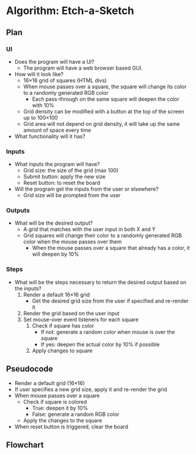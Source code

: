 # Algorithm: Etch-a-Sketch

## Plan

### UI

- Does the program will have a UI?
  - The program will have a web browser based GUI.
- How will it look like?
  - 16×16 grid of squares (HTML divs)
  - When mouse passes over a square, the square will change its color to a randomly generated RGB color
    - Each pass-through on the same square will deepen the color with 10%
  - Grid density can be modified with a button at the top of the screen up to 100×100
  - Grid area will not depend on grid density, it will take up the same amount of space every time
- What functionality will it has?

### Inputs

- What inputs the program will have?
  - Grid size: the size of the grid (max 100)
  - Submit button: apply the new size
  - Reset button: to reset the board
- Will the program get the inputs from the user or elsewhere?
  - Grid size will be prompted from the user

### Outputs

- What will be the desired output?
  - A grid that matches with the user input in both X and Y
  - Grid squares will change their color to a randomly generated RGB color when the mouse passes over them
    - When the mouse passes over a square that already has a color, it will deepen by 10%

### Steps

- What will be the steps necessary to return the desired output based on the inputs?
  1. Render a default 16×16 grid
     - Get the desired grid size from the user if specified and re-render it
  2. Render the grid based on the user input
  3. Set mouse-over event listeners for each square
     1. Check if square has color
        - If not: generate a random color when mouse is over the square
        - If yes: deepen the actual color by 10% if possible
     2. Apply changes to square

## Pseudocode

- Render a default grid (16×16)
- If user specifies a new grid size, apply it and re-render the grid
- When mouse passes over a square
  - Check if square is colored
    - True: deepen it by 10%
    - False: generate a random RGB color
  - Apply the changes to the square
- When reset button is triggered, clear the board

## Flowchart
